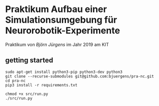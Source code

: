 
# Praktikum Aufbau einer Simulationsumgebung für Neurorobotik-Experimente

Praktikum von _Björn Jürgens_ im Jahr 2019 am KIT

## getting started

``` 
sudo apt-get install python3-pip python3-dev python3
git clone --recurse-submodules git@github.com:bjuergens/pra-nc.git
cd pra-nc
pip3 install -r requirements.txt

chmod +x src/run.py
./src/run.py
```
